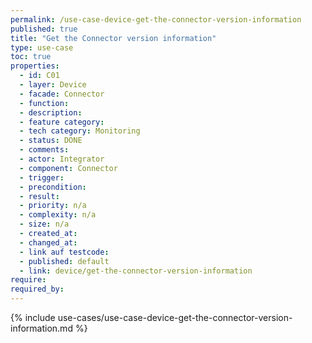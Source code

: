 ```yaml
---
permalink: /use-case-device-get-the-connector-version-information
published: true
title: "Get the Connector version information"
type: use-case
toc: true
properties:
  - id: C01
  - layer: Device
  - facade: Connector
  - function:
  - description:
  - feature category:
  - tech category: Monitoring
  - status: DONE
  - comments:
  - actor: Integrator
  - component: Connector
  - trigger:
  - precondition:
  - result:
  - priority: n/a
  - complexity: n/a
  - size: n/a
  - created_at:
  - changed_at:
  - link auf testcode:
  - published: default
  - link: device/get-the-connector-version-information
require:
required_by:
---
```


{% include use-cases/use-case-device-get-the-connector-version-information.md %}
